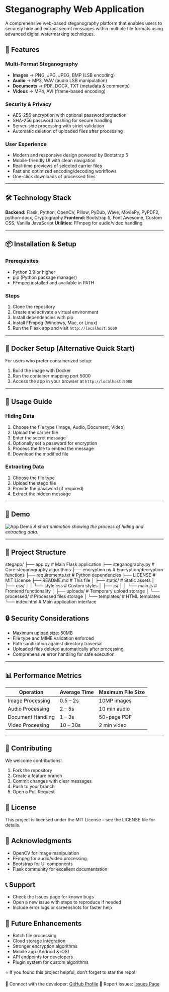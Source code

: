 # **Steganography Web Application**

A comprehensive web-based steganography platform that enables users to securely hide and extract secret messages within multiple file formats using advanced digital watermarking techniques.



## 🌟 **Features**

### Multi-Format Steganography

* **Images** → PNG, JPG, JPEG, BMP (LSB encoding)
* **Audio** → MP3, WAV (audio LSB manipulation)
* **Documents** → PDF, DOCX, TXT (metadata & comments)
* **Videos** → MP4, AVI (frame-based encoding)

### Security & Privacy

* AES-256 encryption with optional password protection
* SHA-256 password hashing for secure handling
* Server-side processing with strict validation
* Automatic deletion of uploaded files after processing

### User Experience

* Modern and responsive design powered by Bootstrap 5
* Mobile-friendly UI with clean navigation
* Real-time previews of selected carrier files
* Fast and optimized encoding/decoding workflows
* One-click downloads of processed files

---

## 🛠️ **Technology Stack**

**Backend:** Flask, Python, OpenCV, Pillow, PyDub, Wave, MoviePy, PyPDF2, python-docx, Cryptography
**Frontend:** Bootstrap 5, Font Awesome, Custom CSS, Vanilla JavaScript
**Utilities:** FFmpeg for audio/video handling

---

## 📦 **Installation & Setup**

### Prerequisites

* Python 3.9 or higher
* pip (Python package manager)
* FFmpeg installed and available in PATH

### Steps

1. Clone the repository
2. Create and activate a virtual environment
3. Install dependencies with pip
4. Install FFmpeg (Windows, Mac, or Linux)
5. Run the Flask app and visit `http://localhost:5000`

---

## 🐳 **Docker Setup (Alternative Quick Start)**

For users who prefer containerized setup:

1. Build the image with Docker
2. Run the container mapping port 5000
3. Access the app in your browser at `http://localhost:5000`

---

## 🚀 **Usage Guide**

### Hiding Data

1. Choose the file type (Image, Audio, Document, Video)
2. Upload the carrier file
3. Enter the secret message
4. Optionally set a password for encryption
5. Process the file to embed the message
6. Download the modified file

### Extracting Data

1. Choose the file type
2. Upload the stego file
3. Provide the password (if required)
4. Extract the hidden message

---

## 🎥 **Demo**

![App Demo](docs/demo.gif)
*A short animation showing the process of hiding and extracting data.*

---

## 📁 **Project Structure**

stegapp/
├── app.py                 # Main Flask application
├── steganography.py       # Core steganography algorithms
├── encryption.py          # Encryption/decryption functions
├── requirements.txt       # Python dependencies
├── LICENSE               # MIT License
├── README.md             # This file
│
├── static/               # Static assets
│   ├── css/
│   │   └── style.css     # Custom styles
│   ├── js/
│   │   └── main.js       # Frontend functionality
│   ├── uploads/          # Temporary upload storage
│   └── processed/        # Processed files storage
│
└── templates/            # HTML templates
    └── index.html        # Main application interface


## 🔒 **Security Considerations**

* Maximum upload size: 50MB
* File type and MIME validation enforced
* Path sanitization against directory traversal
* Uploaded files deleted automatically after processing
* Comprehensive error handling for safe execution

---

## 📊 **Performance Metrics**

| Operation         | Average Time | Maximum File Size |
| ----------------- | ------------ | ----------------- |
| Image Processing  | 0.5 – 2s     | 10MP images       |
| Audio Processing  | 2 – 5s       | 10 min audio      |
| Document Handling | 1 – 3s       | 50-page PDF       |
| Video Processing  | 10 – 30s     | 2 min video       |

---

## 🤝 **Contributing**

We welcome contributions!

1. Fork the repository
2. Create a feature branch
3. Commit changes with clear messages
4. Push to your branch
5. Open a Pull Request

## 📝 **License**
This project is licensed under the MIT License – see the LICENSE file for details.

## 🙏 **Acknowledgments**

* OpenCV for image manipulation
* FFmpeg for audio/video processing
* Bootstrap for UI components
* Flask community for excellent documentation
  
## 📞 **Support**

* Check the Issues page for known bugs
* Open a new issue with steps to reproduce if needed
* Include error logs or screenshots for faster help

## 🚀 **Future Enhancements**
* Batch file processing
* Cloud storage integration
* Stronger encryption algorithms
* Mobile app (Android & iOS)
* API endpoints for developers
* Plugin system for custom algorithms


⭐ If you found this project helpful, don’t forget to star the repo!

🔗 Connect with the developer: [GitHub Profile](https://github.com/your-username)
🐛 Report issues: [Issues Page](../../issues)



